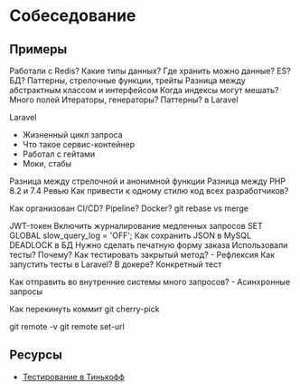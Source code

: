 # Собеседование

## Примеры

Работали с Redis? Какие типы данных? Где хранить можно данные?
ES?
БД?
Паттерны, стрелочные функции, трейты
Разница между абстрактным классом и интерфейсом
Когда индексы могут мешать? Много полей
Итераторы, генераторы?
Паттерны? в Laravel

Laravel
 - Жизненный цикл запроса
 - Что такое сервис-контейнер
 - Работал с гейтами
 - Моки, стабы

Разница между стрелочной и анонимной функции
Разница между PHP 8.2 и 7.4
Ревью
Как привести к одному стилю код всех разработчиков?

Как организован CI/CD?
Pipeline?
Docker?
git rebase vs merge

JWT-токен
Включить журналирование медленных запросов
SET GLOBAL slow_query_log = 'OFF';
Как сохранить JSON в MySQL
DEADLOCK в БД
Нужно сделать печатную форму заказа
Использовали тесты? Почему?
Как тестировать закрытый метод? - Рефлексия
Как запустить тесты в Laravel? В докере? Конкретный тест

Как отправить во внутренние системы много запросов? - Асинхронные запросы


Как перекинуть коммит
git cherry-pick

git remote -v
git remote set-url


## Ресурсы

* [Тестирование в Тинькофф](https://www.tinkoff.ru/career/it/interview/backend/)
